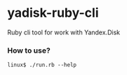 yadisk-ruby-cli
===============

Ruby cli tool for work with Yandex.Disk

### How to use?

    linux$ ./run.rb --help
